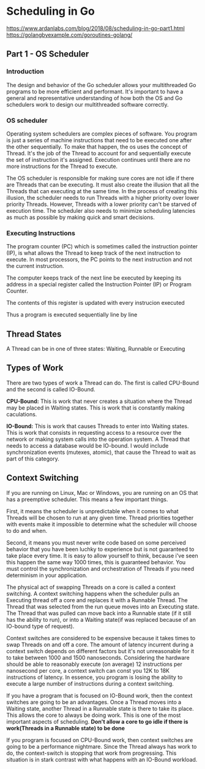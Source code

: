 # Scheduling in Go

https://www.ardanlabs.com/blog/2018/08/scheduling-in-go-part1.html
https://golangbyexample.com/goroutines-golang/

## Part 1 - OS Scheduler

### Introduction

The design and behavior of the Go scheduler allows your multithreaded Go programs to be more efficient and performant. It's important to have a general and representative understanding of how both the OS and Go schedulers work to design our multithreaded software correctly.

### OS scheduler

Operating system schedulers are complex pieces of software. You program is just a series of machine instructions that need to be executed one after the other sequentially. To make that happen, the os uses the concept of Thread. It's the job of the Thread to account for and sequentially execute the set of instruction it's assigned. Execution continues until there are no more instructions for the Thread to execute.

The OS scheduler is responsible for making sure cores are not idle if there are Threads that can be executing. It must also create the illusion that all the Threads that can executing at the same time. In the process of creating this illusion, the scheduler needs to run Threads with a higher priority over lower priority Threads. However, Threads with a lower priority can't be starved of execution time. The scheduler also needs to minimize scheduling latencies as much as possible by making quick and smart decisions.

### Executing Instructions

The program counter (PC) which is sometimes called the instruction pointer (IP), is what allows the Thread to keep track of the next instruction to execute. In most processors, the PC points to the next instruction and not the current instruction.

The computer keeps track of the next line be executed by keeping its address in a special register called the Instruction Pointer (IP) or Program Counter.

The contents of this register is updated with every instrucion executed

Thus a program is executed sequentially line by line

## Thread States

A Thread can be in one of three states: Waiting, Runnable or Executing

## Types of Work

There are two types of work a Thread can do. The first is called CPU-Bound and the second is called IO-Bound.

**CPU-Bound:** This is work that never creates a situation where the Thread may be placed in Waiting states. This is work that is constantly making caculations.

**IO-Bound:** This is work that causes Threads to enter into Waiting states. This is work that consists in requesting access to a resource over the network or making system calls into the operation system. A Thread that needs to access a database would be IO-bound. I would include synchronization events (mutexes, atomic), that cause the Thread to wait as part of this category.

## Context Switching

If you are running on Linux, Mac or Windows, you are running on an OS that has a preemptive scheduler. This means a few important things.

First, it means the scheduler is unpredictable when it comes to what Threads will be chosen to run at any given time. Thread priorities together with events make it impossible to determine what the scheduler will choose to do and when. 

Second, it means you must never write code based on some perceived behavior that you have been luchky to experience but is not guaranteed to take place every time. It is easy to allow yourself to think, because i've seen this happen the same way 1000 times, this is guaranteed behavior. You must control the synchronization and orchestration of Threads if you need determinism in your application.

The physical act of swapping Threads on a core is called a context switching. A context switching happens when the scheduler pulls an Executing thread off a core and replaces it with a Runnable Thread. The Thread that was selected from the run queue moves into an Executing state. The Thread that was pulled can move back into a Runnable state (if it still has the ability to run), or into a Waiting state(if was replaced because of an IO-bound type of request).

Context switches are considered to be expensive because it takes times to swap Threads on and off a core. The amount of latency incurrent during a context switch depends on different factors but it's not unreasonable for it to take between 1000 and 1500 nanoseconds. Considering the hardware should be able to reasonably execute (on average) 12 instructions per nanosecond per core, a context switch can const you 12K to 18K instructions of latency. In essence, you program is losing the ability to execute a large number of instructions during a context switching.

If you have a program that is focused on IO-Bound work, then the context switches are going to be an advantages. Once a Thread moves into a Waiting state, another Thread in a Runnable state is there to take its place. This allows the core to always be doing work. This is one of the most important aspects of scheduling. **Don't allow a core to go idle if there is work(Threads in a Runnable state) to be done**

If you program is focused on CPU-Bound work, then context switches are going to be a performance nightmare. Since the Thread always has work to do, the context-switch is stopping that work from progressing. This situation is in stark contrast with what happens with an IO-Bound workload.